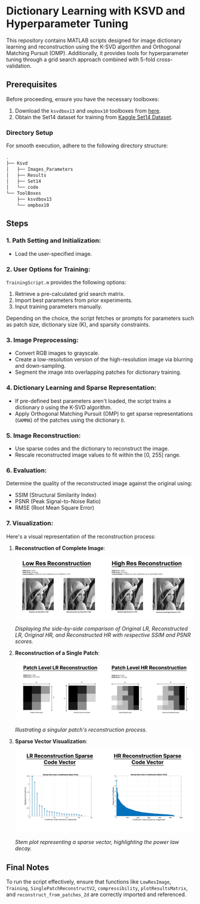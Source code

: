 # Dictionary Learning with KSVD and Hyperparameter Tuning

This repository contains MATLAB scripts designed for image dictionary learning and reconstruction using the K-SVD algorithm and Orthogonal Matching Pursuit (OMP). Additionally, it provides tools for hyperparameter tuning through a grid search approach combined with 5-fold cross-validation.

## Prerequisites

Before proceeding, ensure you have the necessary toolboxes:

1. Download the `ksvdbox13` and `ompbox10` toolboxes from [here](https://csaws.cs.technion.ac.il/~ronrubin/software.html).
2. Obtain the Set14 dataset for training from [Kaggle Set14 Dataset](https://www.kaggle.com/datasets/ll01dm/set-5-14-super-resolution-dataset).

### Directory Setup

For smooth execution, adhere to the following directory structure:

```plaintext
.
├── Ksvd
│   ├── Images_Parameters
│   ├── Results
│   ├── Set14
│   └── code
└── ToolBoxes
    ├── ksvdbox13
    └── ompbox10

```

## Steps

### 1. **Path Setting and Initialization**:

- Load the user-specified image.

### 2. **User Options for Training**:

`TrainingScript.m` provides the following options:
1. Retrieve a pre-calculated grid search matrix.
2. Import best parameters from prior experiments.
3. Input training parameters manually.

Depending on the choice, the script fetches or prompts for parameters such as patch size, dictionary size (K), and sparsity constraints.

### 3. **Image Preprocessing**:

- Convert RGB images to grayscale.
- Create a low-resolution version of the high-resolution image via blurring and down-sampling.
- Segment the image into overlapping patches for dictionary training.

### 4. **Dictionary Learning and Sparse Representation**:

- If pre-defined best parameters aren't loaded, the script trains a dictionary `D` using the K-SVD algorithm.
- Apply Orthogonal Matching Pursuit (OMP) to get sparse representations (`GAMMA`) of the patches using the dictionary `D`.

### 5. **Image Reconstruction**:

- Use sparse codes and the dictionary to reconstruct the image.
- Rescale reconstructed image values to fit within the [0, 255] range.

### 6. **Evaluation**:

Determine the quality of the reconstructed image against the original using:
- SSIM (Structural Similarity Index)
- PSNR (Peak Signal-to-Noise Ratio)
- RMSE (Root Mean Square Error)

### 7. **Visualization**:

Here's a visual representation of the reconstruction process:

1. **Reconstruction of Complete Image**: 
   
   ![Original LR vs Reconstructed LR | Original HR vs Reconstructed HR](./Results/lenna/ImageReconstruction.png) 

   *Displaying the side-by-side comparison of Original LR, Reconstructed LR, Original HR, and Reconstructed HR with respective SSIM and PSNR scores.*

2. **Reconstruction of a Single Patch**: 
   
   ![Original vs Reconstructed Patch](./Results/lenna/Patch.png) 

   *Illustrating a singular patch's reconstruction process.*

3. **Sparse Vector Visualization**:
   
   ![Sparse Vector Stem Plot](./Results/lenna/SparseCodes.png)

   *Stem plot representing a sparse vector, highlighting the power law decay.*


## Final Notes

To run the script effectively, ensure that functions like `LowResImage`, `Training`, `SinglePatchReconstructV2`, `compressibility`, `plotResultsMatrix`, and `reconstruct_from_patches_2d` are correctly imported and referenced.


